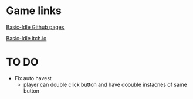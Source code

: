 # Game links
[Basic-Idle Github pages](https://rr-593.github.io/Basic-Idle/)

[Basic-Idle itch.io](https://ravewraith.itch.io/chop-my-wood?secret=AzxJsqEmfXFzLM9AuYZJcSgrOI)

# TO DO

- Fix auto havest
	- player can double click button and have doouble instacnes of same button
